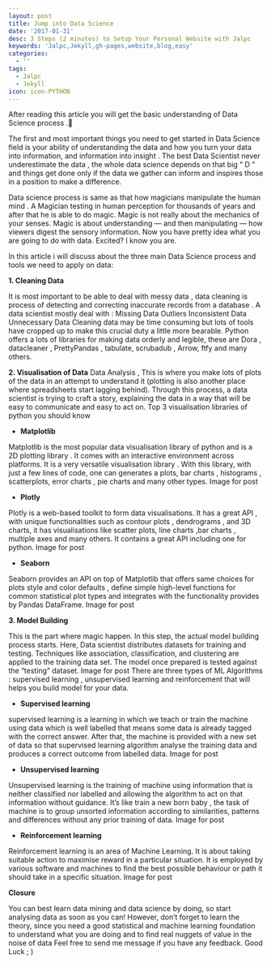 ```yaml
---
layout: post
title: Jump into Data Science
date: '2017-01-31'
desc: 3 Steps (2 minutes) to Setup Your Personal Website with Jalpc
keywords: 'Jalpc,Jekyll,gh-pages,website,blog,easy'
categories:
  - ''
tags:
  - Jalpc
  - Jekyll
icon: icon-PYTHON
---
```

 After reading this article you will get the basic understanding of Data Science process .🤩
 
The first and most important things you need to get started in Data Science field is your ability of understanding the data and how you turn your data into information, and information into insight . The best Data Scientist never underestimate the data , the whole data science depends on that big “ D ” and things get done only if the data we gather can inform and inspires those in a position to make a difference.

Data science process is same as that how magicians manipulate the human mind . A Magician testing in human perception for thousands of years and after that he is able to do magic. Magic is not really about the mechanics of your senses. Magic is about understanding — and then manipulating — how viewers digest the sensory information. Now you have pretty idea what you are going to do with data. Excited? I know you are.

 In this article i will discuss about the three main Data Science process and tools we need to apply on data:
 
**1. Cleaning Data**

It is most important to be able to deal with messy data , data cleaning is process of detecting and correcting inaccurate records from a database . A data scientist mostly deal with :
Missing Data
Outliers
Inconsistent Data
Unnecessary Data
Cleaning data may be time consuming but lots of tools have cropped up to make this crucial duty a little more bearable. Python offers a lots of libraries for making data orderly and legible, these are Dora , datacleaner , PrettyPandas , tabulate, scrubadub , Arrow, ftfy and many others.

**2. Visualisation of Data**
Data Analysis , This is where you make lots of plots of the data in an attempt to understand it (plotting is also another place where spreadsheets start lagging behind). Through this process, a data scientist is trying to craft a story, explaining the data in a way that will be easy to communicate and easy to act on.
Top 3 visualisation libraries of python you should know

* **Matplotlib**

Matplotlib is the most popular data visualisation library of python and is a 2D plotting library . It comes with an interactive environment across platforms. It is a very versatile visualisation library . With this library, with just a few lines of code, one can generates a plots, bar charts , histograms , scatterplots, error charts , pie charts and many other types.
Image for post

* **Plotly**

Plotly is a web-based toolkit to form data visualisations. It has a great API , with unique functionalities such as contour plots , dendrograms , and 3D charts, it has visualisations like scatter plots, line charts ,bar charts , multiple axes and many others. It contains a great API including one for python.
Image for post

* **Seaborn**

Seaborn provides an API on top of Matplotlib that offers same choices for plots style and color defaults , define simple high-level functions for common statistical plot types and integrates with the functionality provides by Pandas DataFrame.
Image for post

**3. Model Building**

This is the part where magic happen. In this step, the actual model building process starts. Here, Data scientist distributes datasets for training and testing. Techniques like association, classification, and clustering are applied to the training data set. The model once prepared is tested against the “testing” dataset.
Image for post
There are three types of ML Algorithms : supervised learning , unsupervised learning and reinforcement that will helps you build model for your data.

* **Supervised learning**

supervised learning is a learning in which we teach or train the machine using data which is well labelled that means some data is already tagged with the correct answer. After that, the machine is provided with a new set of data so that supervised learning algorithm analyse the training data and produces a correct outcome from labelled data.
Image for post

* **Unsupervised learning**

Unsupervised learning is the training of machine using information that is neither classified nor labelled and allowing the algorithm to act on that information without guidance. It’s like train a new born baby , the task of machine is to group unsorted information according to similarities, patterns and differences without any prior training of data.
Image for post

* **Reinforcement learning**

Reinforcement learning is an area of Machine Learning. It is about taking suitable action to maximise reward in a particular situation. It is employed by various software and machines to find the best possible behaviour or path it should take in a specific situation.
Image for post

**Closure**

You can best learn data mining and data science by doing, so start analysing data as soon as you can! However, don’t forget to learn the theory, since you need a good statistical and machine learning foundation to understand what you are doing and to find real nuggets of value in the noise of data
Feel free to send me message if you have any feedback.
Good Luck ; )

